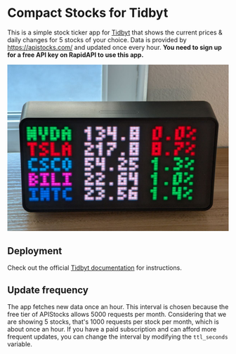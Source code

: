 # Compact Stocks for Tidbyt

This is a simple stock ticker app for [Tidbyt](https://tidbyt.com/) that shows the current prices & daily changes for 5 stocks of your choice. Data is provided by https://apistocks.com/ and updated once every hour. **You need to sign up for a free API key on RapidAPI to use this app.**

![Demo](demo.jpg)

## Deployment

Check out the official [Tidbyt documentation](https://tidbyt.dev/docs/) for instructions.

## Update frequency

The app fetches new data once an hour. This interval is chosen because the free tier of APIStocks allows 5000 requests per month. Considering that we are showing 5 stocks, that's 1000 requests per stock per month, which is about once an hour. If you have a paid subscription and can afford more frequent updates, you can change the interval by modifying the `ttl_seconds` variable.
